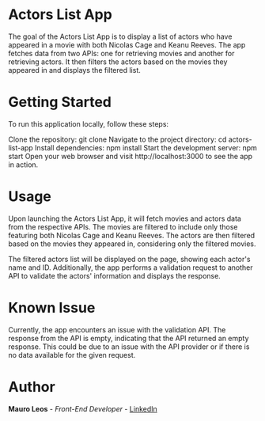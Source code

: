 # Actors List App

The goal of the Actors List App is to display a list of actors who have appeared in a movie with both Nicolas Cage and Keanu Reeves. The app fetches data from two APIs: one for retrieving movies and another for retrieving actors. It then filters the actors based on the movies they appeared in and displays the filtered list.

# Getting Started

To run this application locally, follow these steps:

Clone the repository: git clone <repository-url>
Navigate to the project directory: cd actors-list-app
Install dependencies: npm install
Start the development server: npm start
Open your web browser and visit http://localhost:3000 to see the app in action.

# Usage

Upon launching the Actors List App, it will fetch movies and actors data from the respective APIs. The movies are filtered to include only those featuring both Nicolas Cage and Keanu Reeves. The actors are then filtered based on the movies they appeared in, considering only the filtered movies.

The filtered actors list will be displayed on the page, showing each actor's name and ID. Additionally, the app performs a validation request to another API to validate the actors' information and displays the response.

# Known Issue

Currently, the app encounters an issue with the validation API. The response from the API is empty, indicating that the API returned an empty response. This could be due to an issue with the API provider or if there is no data available for the given request.

# Author

<strong>Mauro Leos</strong> - <i>Front-End Developer</i> - <a href="https://www.linkedin.com/in/mauro-leos-b4103a11b/">LinkedIn </a>

